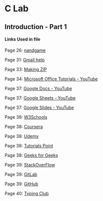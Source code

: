 # C Lab
## Introduction - Part 1

#### Links Used in file

Page 26: [nandgame](https://nandgame.com/)

Page 31: [Gmail help](https://support.google.com/mail/answer/6304825?co=GENIE.Platform=Desktop&hl=en)

Page 33: [Making ZIP](http://knowledgebase.poppulo.com/articles/How_To/Create-a-Zipped-Folder/?l=en_US&fs=RelatedArticle)

Page 34: [Microsoft Office Tutorials - YouTube](https://www.youtube.com/playlist?list=PLmkaw6oRnRv8UYcRLpxon4rPQm_pud8nd)

Page 37: [Google Docs - YouTube](https://www.youtube.com/playlist?list=PLwXXOxvDboeagQBUlNBfC_-t9vA9c3bul)

Page 37: [Google Sheets - YouTube](https://www.youtube.com/playlist?list=PLwXXOxvDboeaCTwdY5t5bGQBnVqk99rIu)

Page 37: [Google Slides - YouTube](https://www.youtube.com/playlist?list=PLwXXOxvDboea6SnnRK4ToVXb-tDLn_mfZ)

Page 38: [W3Schools](https://www.w3schools.com/)

Page 38: [Coursera](https://www.coursera.org/)

Page 38: [Udemy](https://www.udemy.com/)

Page 38: [Tutorials Point](https://www.tutorialspoint.com/index.html)

Page 38: [Geeks for Geeks](https://www.geeksforgeeks.org/)

Page 39: [StackOverFlow](https://stackoverflow.com/)

Page 39: [GitLab](https://github.com/)

Page 39: [GitHub](https://about.gitlab.com)

Page 40: [Typing Club](https://www.typingclub.com/)